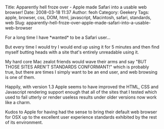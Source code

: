 Title: Apparently hell froze over - Apple made Safari into a usable web browser!
Date: 2008-03-18 11:37
Author: feoh
Category: Geekery
Tags: apple, browser, css, DOM, html, javascript, Macintosh, safari, standards, web
Slug: apparently-hell-froze-over-apple-made-safari-into-a-usable-web-browser

For a long time I have \*wanted\* to be a Safari user...

<!--more-->

But every time I would try I would end up using it for 5 minutes and
then find myself butting heads with a site that's entirely unreadable
using it.

My hard core Mac zealot friends would wave their arms and say "BUT THOSE
SITES AREN'T STANDARDS CONFORMANT!" which is probably true, but there
are times I simply want to be an end user, and web browsing is one of
them.

Happily, with version 1.3 Apple seems to have improved the HTML, CSS and
Javascript rendering support enough that all of the sites that I tested
which used to fail utterly or render useless results under older
versions now work like a charm.

Kudos to Apple for having had the sense to bring their default web
browser for OSX up to the excellent user experience standards exhibited
by the rest of its environment.
